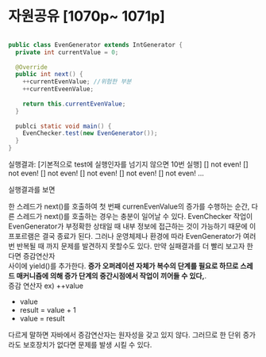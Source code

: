 # 자원공유 [1070p~ 1071p]

```java

public class EvenGenerator extends IntGenerator {
  private int currentValue = 0;
  
  @Override
  public int next() {
    ++currentEvenValue; //위험한 부분
    ++currentEveenValue;
  
    return this.currentEvenValue;
  }
  
  publci static void main() {
    EvenChecker.test(new EvenGenerator());
  }
}
```
실행결과: [기본적으로 test에 실행인자를 넘기지 않으면 10번 실행]
[] not even!
[] not even!
[] not even!
[] not even!
[] not even!
[] not even!
...

실행결과를 보면 

한 스레드가 next()를 호출하여 첫 번째 currenEvenValue의 증가를 수행하는 순간, 다른 스레드가 next()를 호출하는 경우는 충분이 일어날 수 있다.
EvenChecker 작업이 EvenGenerator가 부정확한 상태일 때 내부 정보에 접근하는 것이 가능하기 때문에 이 프포르램은 결국 종료가 된다.
그러나 운영체제나 환경에 따라 EvenGenerator가 여러번 반복될 때 까지 문제를 발견하지 못할수도 있다. 만약 실패결과를 더 빨리 보고자 한다면 증감연산자    
사이에 yield()를 추가한다.
**증가 오퍼레이션 자체가 복수의 단계를 필요로 하므로 스레드 매커니즘에 의해 증가 단계의 중간시점에서 작업이 끼어들 수 있다,**.   
증감 연산자 
ex) ++value
- value
- result = value + 1
- value = result

다르게 말하면 자바에서 증감연산자는 원자성을 갖고 있지 않다. 그러므로 한 단위 증가라도 보호장치가 없다면 문제를 발생 시킬 수 있다.
